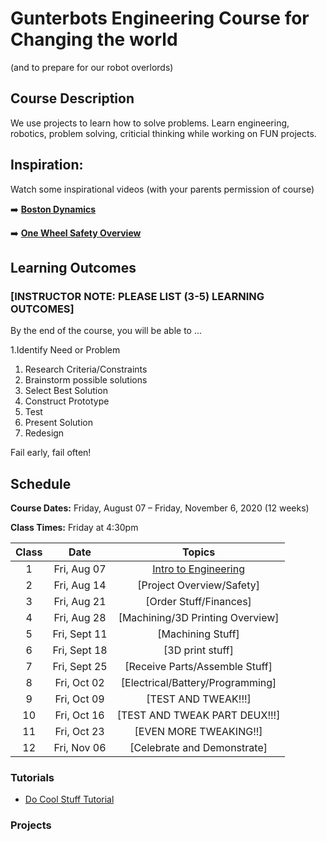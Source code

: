 # Gunterbots Engineering Course for Changing the world
(and to prepare for our robot overlords)

## Course Description

We use projects to learn how to solve problems.  Learn engineering, robotics, problem solving, criticial thinking while working on FUN projects.

## Inspiration:  
Watch some inspirational videos (with your parents permission of course)

➡️ [**Boston Dynamics**](https://www.youtube.com/watch?v=3OKZ_n8QW4wl ':ignore')

➡️ [**One Wheel Safety Overview**](https://youtu.be/Ys3ivCUxIvY ':ignore')


## Learning Outcomes

### **[INSTRUCTOR NOTE: PLEASE LIST (3-5) LEARNING OUTCOMES]**

By the end of the course, you will be able to ...

1.Identify Need or Problem
1. Research Criteria/Constraints
1. Brainstorm possible solutions
1. Select Best Solution
1. Construct Prototype
1. Test
1. Present Solution
1. Redesign

Fail early, fail often!   

## Schedule

**Course Dates:** Friday, August 07 – Friday, November 6, 2020 (12 weeks)

**Class Times:** Friday at 4:30pm

| Class |          Date          |                 Topics                  |
|:-----:|:----------------------:|:---------------------------------------:|
|  1 |  Fri, Aug 07               | [Intro to Engineering] |
|  2 |  Fri, Aug 14               | [Project Overview/Safety] |
|  3 |  Fri, Aug 21               | [Order Stuff/Finances] |
|  4 |  Fri, Aug 28               | [Machining/3D Printing Overview] |
|  5 |  Fri, Sept 11              | [Machining Stuff] |
|  6 |  Fri, Sept 18              | [3D print stuff] |
|  7 |  Fri, Sept 25              | [Receive Parts/Assemble Stuff] |
|  8 |  Fri, Oct 02               | [Electrical/Battery/Programming] |
|  9 |  Fri, Oct 09               | [TEST AND TWEAK!!!] |
| 10 |  Fri, Oct 16               | [TEST AND TWEAK PART DEUX!!!] |
| 11 |  Fri, Oct 23               | [EVEN MORE TWEAKING!!] |
| 12 |  Fri, Nov 06               | [Celebrate and Demonstrate] |

[Intro to Engineering]: Lessons/Lesson1.md

### Tutorials

- [Do Cool Stuff Tutorial]()

### Projects


